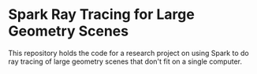 # Spark Ray Tracing for Large Geometry Scenes

This repository holds the code for a research project on using Spark to do
ray tracing of large geometry scenes that don't fit on a single computer.

